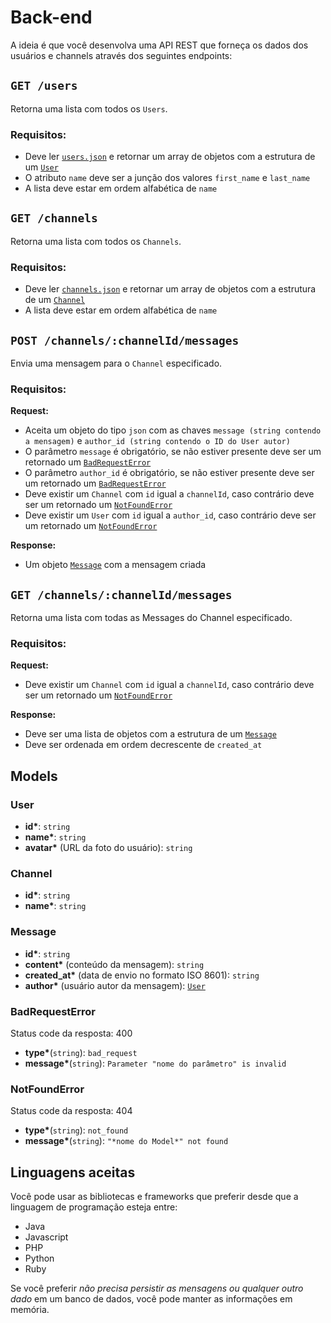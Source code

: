 # Back-end

A ideia é que você desenvolva uma API REST que forneça os dados dos usuários e channels através dos seguintes endpoints:

## `GET /users`

Retorna uma lista com todos os `Users`.

### Requisitos:

- Deve ler [`users.json`](users.json) e retornar um array de objetos com a estrutura de um [`User`](#user)
- O atributo `name` deve ser a junção dos valores `first_name` e `last_name`
- A lista deve estar em ordem alfabética de `name`

## `GET /channels`

Retorna uma lista com todos os `Channels`.

### Requisitos:

- Deve ler [`channels.json`](channels.json) e retornar um array de objetos com a estrutura de um [`Channel`](#channel)
- A lista deve estar em ordem alfabética de `name`

## `POST /channels/:channelId/messages`

Envia uma mensagem para o `Channel` especificado.

### Requisitos:

**Request:**

- Aceita um objeto do tipo `json` com as chaves `message (string contendo a mensagem)` e `author_id (string contendo o ID do User autor)`
- O parâmetro `message` é obrigatório, se não estiver presente deve ser um retornado um [`BadRequestError`](#badrequesterror)
- O parâmetro `author_id` é obrigatório, se não estiver presente deve ser um retornado um [`BadRequestError`](#badrequesterror)
- Deve existir um `Channel` com `id` igual a `channelId`, caso contrário deve ser um retornado um [`NotFoundError`](#notfounderror)
- Deve existir um `User` com `id` igual a `author_id`, caso contrário deve ser um retornado um [`NotFoundError`](#notfounderror)

**Response:**

- Um objeto [`Message`](#message) com a mensagem criada

## `GET /channels/:channelId/messages`

Retorna uma lista com todas as Messages do Channel especificado.

### Requisitos:

**Request:**

- Deve existir um `Channel` com `id` igual a `channelId`, caso contrário deve ser um retornado um [`NotFoundError`](#notfounderror)

**Response:**

- Deve ser uma lista de objetos com a estrutura de um [`Message`](#message)
- Deve ser ordenada em ordem decrescente de `created_at`

## Models
### User
- **id\***: `string`
- **name\***: `string`
- **avatar\*** (URL da foto do usuário): `string`

### Channel
- **id\***: `string`
- **name\***: `string`

### Message
- **id\***: `string`
- **content\*** (conteúdo da mensagem): `string`
- **created_at\*** (data de envio no formato ISO 8601): `string`
- **author\*** (usuário autor da mensagem): [`User`](#user)

### BadRequestError
Status code da resposta: 400

- **type\***(`string`): `bad_request`
- **message\***(`string`): `Parameter "nome do parâmetro" is invalid`

### NotFoundError
Status code da resposta: 404

- **type\***(`string`): `not_found`
- **message\***(`string`): `"*nome do Model*" not found`

## Linguagens aceitas
Você pode usar as bibliotecas e frameworks que preferir desde que a linguagem de programação esteja entre:

- Java
- Javascript
- PHP
- Python
- Ruby

Se você preferir *não precisa persistir as mensagens ou qualquer outro dado* em um banco de dados, você pode manter as informações em memória.